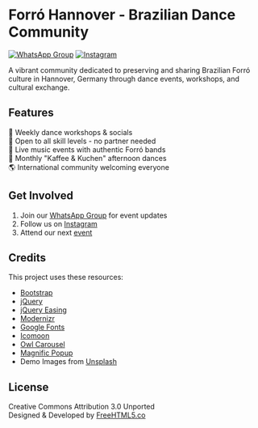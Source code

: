 # Forró Hannover - Brazilian Dance Community

[![WhatsApp Group](https://img.shields.io/badge/Join-WhatsApp%20Group-25D366?style=flat-square&logo=whatsapp)](https://chat.whatsapp.com/LDN2sCkHCec0g2BoFTcgVe)
[![Instagram](https://img.shields.io/badge/Follow-Instagram-E4405F?style=flat-square&logo=instagram)](https://www.instagram.com/forrohannover)

A vibrant community dedicated to preserving and sharing Brazilian Forró culture in Hannover, Germany through dance events, workshops, and cultural exchange.

## Features

🌴 Weekly dance workshops & socials  
💃 Open to all skill levels - no partner needed  
🥁 Live music events with authentic Forró bands  
🎉 Monthly "Kaffee & Kuchen" afternoon dances  
🌎 International community welcoming everyone  

## Get Involved

1. Join our [WhatsApp Group](https://chat.whatsapp.com/LDN2sCkHCec0g2BoFTcgVe) for event updates
2. Follow us on [Instagram](https://www.instagram.com/forrohannover)
3. Attend our next [event](https://forro.dance-events-app.com)

## Credits

This project uses these resources:
- [Bootstrap](http://getbootstrap.com/)
- [jQuery](http://jquery.com/) 
- [jQuery Easing](http://gsgd.co.uk/sandbox/jquery/easing/)
- [Modernizr](http://modernizr.com/)
- [Google Fonts](https://www.google.com/fonts/)
- [Icomoon](https://icomoon.io/app/)
- [Owl Carousel](http://www.owlcarousel.owlgraphic.com/)
- [Magnific Popup](http://dimsemenov.com/plugins/magnific-popup/)
- Demo Images from [Unsplash](http://unsplash.com)

## License

Creative Commons Attribution 3.0 Unported  
Designed & Developed by [FreeHTML5.co](http://freehtml5.co/)
